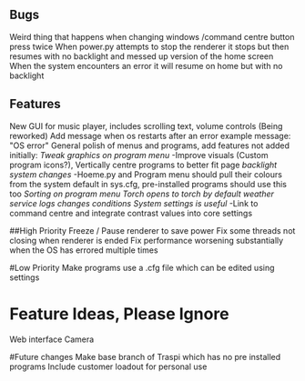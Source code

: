 ## Bugs

Weird thing that happens when changing windows
/command centre button press twice
When power.py attempts to stop the renderer it stops but then resumes with no backlight and messed up version of the home screen
When the system encounters an error it will resume on home but with no backlight

## Features
New GUI for music player, includes scrolling text, volume controls (Being reworked)
Add message when os restarts after an error example message: "OS error"
General polish of menus and programs, add features not added initially:
  *Tweak graphics on program menu* -Improve visuals (Custom program icons?), Vertically centre programs to better fit page
  *backlight system changes* -Hoeme.py and Program menu should pull their colours from the system default in sys.cfg, pre-installed programs should use this too
  *Sorting on program menu*
  *Torch opens to torch by default*
  *weather service logs changes conditions*
  *System settings is useful* -Link to command centre and integrate contrast values into core settings

##High Priority
Freeze / Pause renderer to save power
Fix some threads not closing when renderer is ended
Fix performance worsening substantially when the OS has errored multiple times

#Low Priority
Make programs use a .cfg file which can be edited using settings

# Feature Ideas, Please Ignore
Web interface
Camera

#Future changes
Make base branch of Traspi which has no pre installed programs
Include customer loadout for personal use
